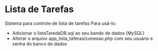 # Lista de Tarefas
Sistema para controle de lista de tarefas
Para usá-lo: 
- Adicionar o listaTaredaDB.sql ao seu bando de dados (MySQL)
- Alterar o arquivo app_lista_taferas/conexao.php com seu usuário e senha do banco de dados

